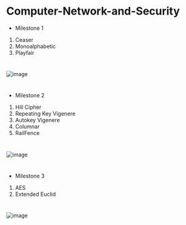 # Computer-Network-and-Security
* Milestone 1
1. Ceaser
2. Monoalphabetic
3. Playfair
#
![image](https://github.com/SaraMohamed-121/Computer-Network-and-Security/assets/105616126/ac300c0c-c142-4338-a59f-3dc6084b985c)
#
* Milestone 2
1. Hill Cipher
2. Repeating Key Vigenere
3. Autokey Vigenere
4. Columnar
5. RailFence
#
![image](https://github.com/SaraMohamed-121/Computer-Network-and-Security/assets/105616126/6dc31d83-544f-4fb9-9548-b62af76561fb)
# 
* Milestone 3
1. AES
2. Extended Euclid
#
![image](https://github.com/user-attachments/assets/9a71379a-8710-49ac-9c06-e10b69aa142a)
